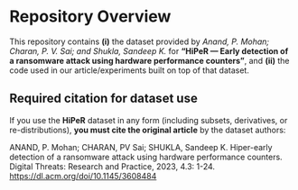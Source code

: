 # Repository Overview

This repository contains **(i)** the dataset provided by *Anand, P. Mohan; Charan, P. V. Sai; and Shukla, Sandeep K.* for **“HiPeR — Early detection of a ransomware attack using hardware performance counters”**, and **(ii)** the code used in our article/experiments built on top of that dataset.

## Required citation for dataset use
If you use the **HiPeR** dataset in any form (including subsets, derivatives, or re-distributions), **you must cite the original article** by the dataset authors:

ANAND, P. Mohan; CHARAN, PV Sai; SHUKLA, Sandeep K. Hiper-early detection of a ransomware attack using hardware performance counters. Digital Threats: Research and Practice, 2023, 4.3: 1-24. https://dl.acm.org/doi/10.1145/3608484


